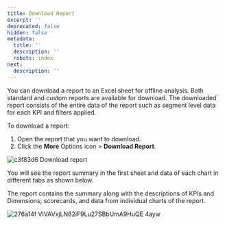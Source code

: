 ```yaml
---
title: Download Report
excerpt: ''
deprecated: false
hidden: false
metadata:
  title: ''
  description: ''
  robots: index
next:
  description: ''
---
```

You can download a report to an Excel sheet for offline analysis. Both standard and custom reports are available for download. The downloaded report consists of the entire data of the report such as segment level data for each KPI and filters applied. 

To download a report:

1. Open the report that you want to download.
2. Click the **More** Options icon > **Download Report**.

![c3f83d6 Download report](https://files.readme.io/c3f83d6-Download_report.png)

You will see the report summary in the first sheet and data of each chart in different tabs as shown below.

The report contains the summary along with the descriptions of KPIs and Dimensions, scorecards, and data from individual charts of the report.

![276a14f VlVAVxjLN62iF9Lu27SBbUmA9HuQE 4ayw](https://files.readme.io/276a14f-VlVAVxjLN62iF9Lu27SBbUmA9HuQE_4ayw.png)
